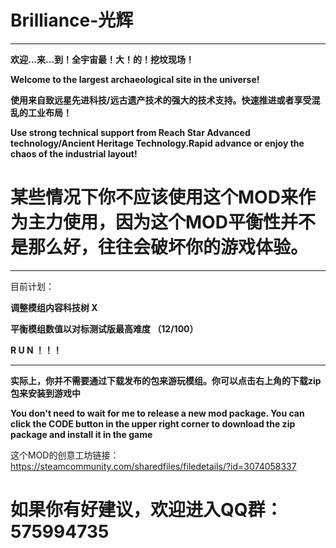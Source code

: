 # Brilliance-光辉 

---

**欢迎...来...到！全宇宙最！大！的！挖坟现场！** 

**Welcome to the largest archaeological site in the universe!**

**使用来自致远星先进科技/远古遗产技术的强大的技术支持。快速推进或者享受混乱的工业布局！**

**Use strong technical support from Reach Star Advanced technology/Ancient Heritage Technology.Rapid advance or enjoy the chaos of the industrial layout!**

# 某些情况下你不应该使用这个MOD来作为主力使用，因为这个MOD平衡性并不是那么好，往往会破坏你的游戏体验。

---
目前计划：

**调整模组内容科技树 X**

**平衡模组数值以对标测试版最高难度 （12/100）**

**R U N ！！！**

---
**实际上，你并不需要通过下载发布的包来游玩模组。你可以点击右上角的下载zip包来安装到游戏中**

**You don't need to wait for me to release a new mod package. You can click the CODE button in the upper right corner to download the zip package and install it in the game**

这个MOD的创意工坊链接：https://steamcommunity.com/sharedfiles/filedetails/?id=3074058337
# 如果你有好建议，欢迎进入QQ群： 575994735
